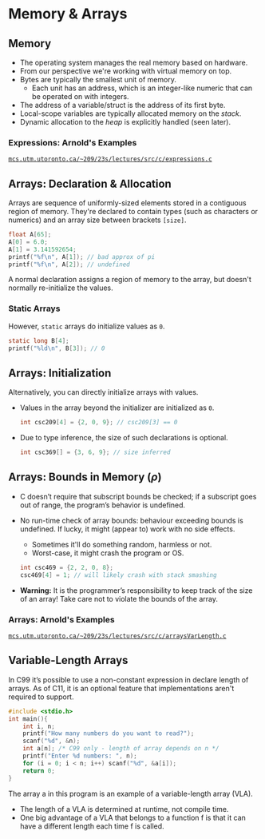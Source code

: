# Memory & Arrays

## Memory

- The operating system manages the real memory based on hardware.
- From our perspective we're working with virtual memory on top.
- Bytes are typically the smallest unit of memory.
  - Each unit has an address, which is an integer-like numeric that can be operated on with integers.
- The address of a variable/struct is the address of its first byte.
- Local-scope variables are typically allocated memory on the _stack_.
- Dynamic allocation to the _heap_ is explicitly handled (seen later).

### Expressions: Arnold's Examples

[`mcs.utm.utoronto.ca/~209/23s/lectures/src/c/expressions.c`](https://mcs.utm.utoronto.ca/~209/23s/lectures/src/c/expressions.c)

## Arrays: Declaration & Allocation

Arrays are sequence of uniformly-sized elements stored in a contiguous region of memory. They're declared to contain types (such as characters or numerics) and an array size between brackets `[size]`.

```c
float A[65];
A[0] = 6.0;
A[1] = 3.141592654;
printf("%f\n", A[1]); // bad approx of pi
printf("%f\n", A[2]); // undefined
```

A normal declaration assigns a region of memory to the array, but doesn't normally re-initialize the values.

### Static Arrays

However, `static` arrays do initialize values as `0`.

```c
static long B[4];
printf("%ld\n", B[3]); // 0
```

## Arrays: Initialization

Alternatively, you can directly initialize arrays with values.

- Values in the array beyond the initializer are initialized as `0`.

  ```c
  int csc209[4] = {2, 0, 9}; // csc209[3] == 0
  ```

- Due to type inference, the size of such declarations is optional.

  ```c
  int csc369[] = {3, 6, 9}; // size inferred
  ```

## Arrays: Bounds in Memory ($\rho$)

- C doesn’t require that subscript bounds be checked; if a subscript goes out of range, the program’s behavior is undefined.
- No run-time check of array bounds: behaviour exceeding bounds is undefined. If lucky, it might (appear to) work with no side effects.

  - Sometimes it'll do something random, harmless or not.
  - Worst-case, it might crash the program or OS.

  ```c
  int csc469 = {2, 2, 0, 8};
  csc469[4] = 1; // will likely crash with stack smashing
  ```

- **Warning:** It is the programmer’s responsibility to keep track of the size of an array! Take care not to violate the bounds of the array.

### Arrays: Arnold's Examples

[`mcs.utm.utoronto.ca/~209/23s/lectures/src/c/arraysVarLength.c`](https://mcs.utm.utoronto.ca/~209/23s/lectures/src/c/arraysVarLength.c)

## Variable-Length Arrays

In C99 it’s possible to use a non-constant expression in declare length of arrays. As of C11, it is an optional feature that implementations aren't required to support.

```c
#include <stdio.h>
int main(){
    int i, n;
    printf("How many numbers do you want to read?");
    scanf("%d", &n);
    int a[n]; /* C99 only - length of array depends on n */
    printf("Enter %d numbers: ", n);
    for (i = 0; i < n; i++) scanf("%d", &a[i]);
    return 0;
}
```

The array a in this program is an example of a variable-length array (VLA).

- The length of a VLA is determined at runtime, not compile time.
- One big advantage of a VLA that belongs to a function f is that it can have a different length each time f is called.
